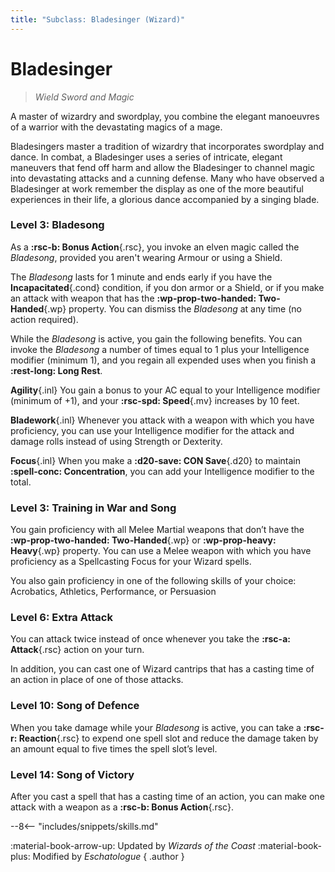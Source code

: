 ```yaml
---
title: "Subclass: Bladesinger (Wizard)"
---
```


<p style="display:none">
Wield Sword and Magic
</p>

# Bladesinger

> *Wield Sword and Magic*

A master of wizardry and swordplay, you combine the elegant manoeuvres of a warrior with the devastating magics of a mage.

Bladesingers master a tradition of wizardry that incorporates swordplay and dance. In combat, a Bladesinger uses a series of intricate, elegant maneuvers that fend off harm and allow the Bladesinger to channel magic into devastating attacks and a cunning defense. Many who have observed a Bladesinger at work remember the display as one of the more beautiful experiences in their life, a glorious dance accompanied by a singing blade. 

### Level 3: Bladesong

As a **:rsc-b: Bonus Action**{.rsc}, you invoke an elven magic called the *Bladesong*, provided you aren't wearing Armour or using a Shield.

The *Bladesong* lasts for 1 minute and ends early if you have the **Incapacitated**{.cond} condition, if you don armor or a Shield, or if you make an attack with weapon that has the **:wp-prop-two-handed: Two-Handed**{.wp} property. You can dismiss the *Bladesong* at any time (no action required). 

While the *Bladesong* is active, you gain the following benefits. You can invoke the *Bladesong* a number of times equal to 1 plus your Intelligence modifier (minimum 1), and you regain all expended uses when you finish a **:rest-long: Long Rest**. 
 
**Agility**{.inl} You gain a bonus to your AC equal to your Intelligence modifier (minimum of +1), and your **:rsc-spd: Speed**{.mv} increases by 10 feet. 
 
**Bladework**{.inl} Whenever you attack with a weapon with which you have proficiency, you can use your Intelligence modifier for the attack and damage rolls instead of using Strength or Dexterity. 

**Focus**{.inl} When you make a **:d20-save: CON Save**{.d20} to maintain **:spell-conc: Concentration**, you can add your Intelligence modifier to the total. 

### Level 3: Training in War and Song

You gain proficiency with all Melee Martial weapons that don’t have the **:wp-prop-two-handed: Two-Handed**{.wp} or **:wp-prop-heavy: Heavy**{.wp} property. You can use a Melee weapon with which you have proficiency as a Spellcasting Focus for your Wizard spells. 
 
You also gain proficiency in one of the following skills of your choice: Acrobatics, Athletics, Performance, or Persuasion

### Level 6: Extra Attack

You can attack twice instead of once whenever you take the **:rsc-a: Attack**{.rsc} action on your turn.

In addition, you can cast one of Wizard cantrips that has a casting time of an action in place of one of those attacks.

### Level 10: Song of Defence

When you take damage while your *Bladesong* is active, you can take a **:rsc-r: Reaction**{.rsc} to expend one spell slot and reduce the damage taken by an amount equal to five times the spell slot’s level. 

### Level 14: Song of Victory

After you cast a spell that has a casting time of an action, you can make one attack with a weapon as a **:rsc-b: Bonus Action**{.rsc}.

--8<-- "includes/snippets/skills.md"

:material-book-arrow-up: Updated by *Wizards of the Coast* :material-book-plus: Modified by *Eschatologue*
{ .author }